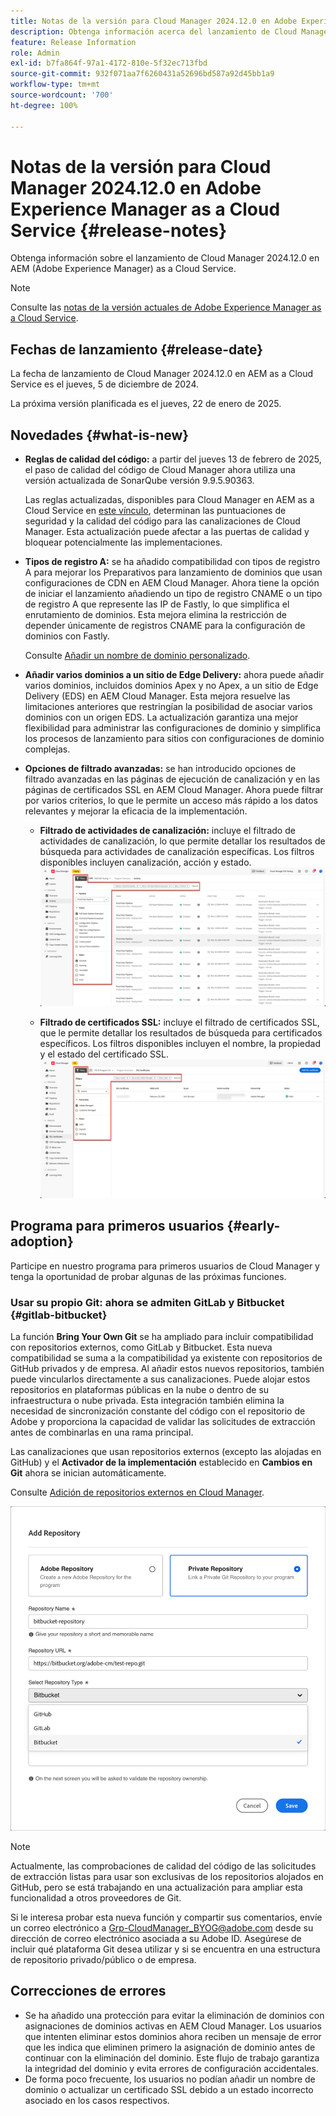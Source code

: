 ```yaml
---
title: Notas de la versión para Cloud Manager 2024.12.0 en Adobe Experience Manager as a Cloud Service
description: Obtenga información acerca del lanzamiento de Cloud Manager 2024.12.0 en AEM as a Cloud Service.
feature: Release Information
role: Admin
exl-id: b7fa864f-97a1-4172-810e-5f32ec713fbd
source-git-commit: 932f071aa7f6260431a52696bd587a92d45bb1a9
workflow-type: tm+mt
source-wordcount: '700'
ht-degree: 100%

---
```



# Notas de la versión para Cloud Manager 2024.12.0 en Adobe Experience Manager as a Cloud Service {#release-notes}

Obtenga información sobre el lanzamiento de Cloud Manager 2024.12.0 en AEM (Adobe Experience Manager) as a Cloud Service.

>[!NOTE]
>
>Consulte las [notas de la versión actuales de Adobe Experience Manager as a Cloud Service](/help/release-notes/release-notes-cloud/release-notes-current.md).

## Fechas de lanzamiento {#release-date}

La fecha de lanzamiento de Cloud Manager 2024.12.0 en AEM as a Cloud Service es el jueves, 5 de diciembre de 2024.

La próxima versión planificada es el jueves, 22 de enero de 2025.


## Novedades {#what-is-new}

* **Reglas de calidad del código:** a partir del jueves 13 de febrero de 2025, el paso de calidad del código de Cloud Manager ahora utiliza una versión actualizada de SonarQube versión 9.9.5.90363.

  Las reglas actualizadas, disponibles para Cloud Manager en AEM as a Cloud Service en [este vínculo](/help/implementing/cloud-manager/code-quality-testing.md#understanding-code-quality-rules), determinan las puntuaciones de seguridad y la calidad del código para las canalizaciones de Cloud Manager. Esta actualización puede afectar a las puertas de calidad y bloquear potencialmente las implementaciones.

<!-- * **Java 21 support:** Customers can now optionally build with Java 17 or Java 21, benefiting from performance improvements and new language features. See [Build environment](/help/implementing/cloud-manager/getting-access-to-aem-in-cloud/build-environment-details.md) for configuration steps, including updating your Maven project description, and certain library versions. When the build version is set to Java 17 or Java 21, the runtime defaults to Java 21.

    Starting February 2025, sandboxes and dev environments upgrade to the Java 21 runtime, regardless of the build version (Java 8, 11, 17, or 21). Production environments follow with an upgrade in April 2025. -->

* **Tipos de registro A:** se ha añadido compatibilidad con tipos de registro A para mejorar los Preparativos para lanzamiento de dominios que usan configuraciones de CDN en AEM Cloud Manager. Ahora tiene la opción de iniciar el lanzamiento añadiendo un tipo de registro CNAME o un tipo de registro A que represente las IP de Fastly, lo que simplifica el enrutamiento de dominios. Esta mejora elimina la restricción de depender únicamente de registros CNAME para la configuración de dominios con Fastly.

  Consulte [Añadir un nombre de dominio personalizado](/help/implementing/cloud-manager/custom-domain-names/add-custom-domain-name.md).<!-- CMGR-63076 -->

<!-- * The AEM Code Quality step now uses SonarQube 9.9 Server, replacing the older 7.4 version. This upgrade brings additional security, performance, and code quality checks, offering more comprehensive analysis and coverage for your projects. -->

* **Añadir varios dominios a un sitio de Edge Delivery:** ahora puede añadir varios dominios, incluidos dominios Apex y no Apex, a un sitio de Edge Delivery (EDS) en AEM Cloud Manager. Esta mejora resuelve las limitaciones anteriores que restringían la posibilidad de asociar varios dominios con un origen EDS. La actualización garantiza una mejor flexibilidad para administrar las configuraciones de dominio y simplifica los procesos de lanzamiento para sitios con configuraciones de dominio complejas. <!-- CMGR-63007 -->

* **Opciones de filtrado avanzadas:** se han introducido opciones de filtrado avanzadas en las páginas de ejecución de canalización y en las páginas de certificados SSL en AEM Cloud Manager. Ahora puede filtrar por varios criterios, lo que le permite un acceso más rápido a los datos relevantes y mejorar la eficacia de la implementación. <!-- CMGR-26263 -->

   * **Filtrado de actividades de canalización:** incluye el filtrado de actividades de canalización, lo que permite detallar los resultados de búsqueda para actividades de canalización específicas. Los filtros disponibles incluyen canalización, acción y estado.
     ![Filtrado de actividades de canalización](/help/implementing/cloud-manager/assets/filters-pipeline.png)


   * **Filtrado de certificados SSL:** incluye el filtrado de certificados SSL, que le permite detallar los resultados de búsqueda para certificados específicos. Los filtros disponibles incluyen el nombre, la propiedad y el estado del certificado SSL.
     ![Filtrado de certificados SSL](/help/implementing/cloud-manager/assets/filters-ssl-certificates.png)

## Programa para primeros usuarios {#early-adoption}

Participe en nuestro programa para primeros usuarios de Cloud Manager y tenga la oportunidad de probar algunas de las próximas funciones.

### Usar su propio Git: ahora se admiten GitLab y Bitbucket {#gitlab-bitbucket}

<!-- BOTH CS & AMS -->

La función **Bring Your Own Git** se ha ampliado para incluir compatibilidad con repositorios externos, como GitLab y Bitbucket. Esta nueva compatibilidad se suma a la compatibilidad ya existente con repositorios de GitHub privados y de empresa. Al añadir estos nuevos repositorios, también puede vincularlos directamente a sus canalizaciones. Puede alojar estos repositorios en plataformas públicas en la nube o dentro de su infraestructura o nube privada. Esta integración también elimina la necesidad de sincronización constante del código con el repositorio de Adobe y proporciona la capacidad de validar las solicitudes de extracción antes de combinarlas en una rama principal.

Las canalizaciones que usan repositorios externos (excepto las alojadas en GitHub) y el **Activador de la implementación** establecido en **Cambios en Git** ahora se inician automáticamente.

Consulte [Adición de repositorios externos en Cloud Manager](/help/implementing/cloud-manager/managing-code/external-repositories.md).

![Cuadro de diálogo Añadir repositorio](/help/implementing/cloud-manager/release-notes/assets/repositories-add-release-notes.png)

>[!NOTE]
>
>Actualmente, las comprobaciones de calidad del código de las solicitudes de extracción listas para usar son exclusivas de los repositorios alojados en GitHub, pero se está trabajando en una actualización para ampliar esta funcionalidad a otros proveedores de Git.

Si le interesa probar esta nueva función y compartir sus comentarios, envíe un correo electrónico a [Grp-CloudManager_BYOG@adobe.com](mailto:Grp-CloudManager_BYOG@adobe.com) desde su dirección de correo electrónico asociada a su Adobe ID. Asegúrese de incluir qué plataforma Git desea utilizar y si se encuentra en una estructura de repositorio privado/público o de empresa.

## Correcciones de errores

* Se ha añadido una protección para evitar la eliminación de dominios con asignaciones de dominios activas en AEM Cloud Manager. Los usuarios que intenten eliminar estos dominios ahora reciben un mensaje de error que les indica que eliminen primero la asignación de dominio antes de continuar con la eliminación del dominio. Este flujo de trabajo garantiza la integridad del dominio y evita errores de configuración accidentales. <!-- CMGR-63033 -->
* De forma poco frecuente, los usuarios no podían añadir un nombre de dominio o actualizar un certificado SSL debido a un estado incorrecto asociado en los casos respectivos. <!-- CMGR-62816 -->


<!-- ## Known issues {#known-issues} -->
